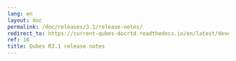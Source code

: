 ```yaml
---
lang: en
layout: doc
permalink: /doc/releases/3.1/release-notes/
redirect_to: https://current-qubes-docrtd.readthedocs.io/en/latest/developer/releases/3_1/release-notes.html
ref: 16
title: Qubes R3.1 release notes
---
```

